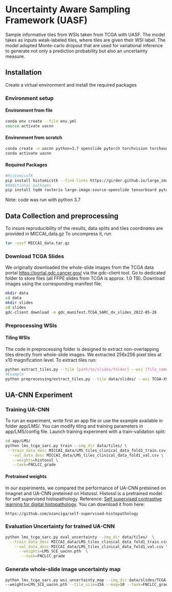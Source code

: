 # Uncertainty Aware Sampling Framework (UASF)

Sample informative tiles from WSIs taken from TCGA with UASF. The model takes as inputs weak-labeled tiles, where tiles are given their WSI label. The model adopted Monte-carlo dropout that are used for variational inference to generate not only a prediction probability but also an uncertainty measure.  

## Installation
Create a virtual environment and install the required packages

### Environment setup

#### Environment from file
```bash
conda env create --file env.yml
source activate uacnn
```
#### Environment from scratch
```bash
conda create -n uacnn python=3.7 openslide pytorch torchvision torchaudio cudatoolkit=11.4 -c pytorch -c conda-forge
conda activate uacnn
```
#### Required Packages
```bash
#HistomicsTK
pip install histomicstk --find-links https://girder.github.io/large_image_wheels ```
#Additional packages 
pip install tqdm rasterio large-image-source-openslide tensorboard pytorch-lightning
```
Note: code was run with python 3.7

## Data Collection and preprocessing
To insure reproducibility of the results, data splits and tiles coordinates are provided in MICCAI_data.gz
To uncompress it, run
```bash
tar -xzvf MICCAI_data.tar.gz
```
### Download TCGA Slides
We originally downloaded the whole-slide images from the TCGA data portal https://portal.gdc.cancer.gov/ via the gdc-client tool.
Go to dedicated folder to store files (all FFPE slides from TCGA is approx. 1.0 TB). Download images using the corresponding manifest file:
```bash
mkdir data
cd data
mkdir slides
cd slides
gdc-client download -m gdc_manifest.TCGA_SARC_dx_slides_2022-05-28
```

### Preprocessing WSIs
#### Tiling WSIs
The code in preprocessing folder is designed to extract non-overlapping tiles directly from whole-slide images. We extracted 256x256 pixel tiles at x10 magnification level. To extract tiles run:
```bash
python extract_tiles.py --tile [path/to/slides/folder] --wsi [file_name.svs] -wd [tile_width] -ht [tile_height] -m[magnification] -o [path/to/output/]
#Example
python preprocessing/extract_tiles.py --tile data/slides/ --wsi TCGA-X9-A973-01Z-00-DX5.D6A52779-A0A4-4119-9AB4-1A7A6BD98337.svs -m 10 -wd 256 -ht 256 -o data/tiles/
```

## UA-CNN Experiment
### Training UA-CNN
To run an experiment, write first an app file or use the example available in folder app/LMS/. You can modify tiling and training parameters in app/LMS/config file.
Launch training experiment with a train-validation split:
```bash
cd app/LMS/
python lms_tcga_sarc.py train --img_dir data/tiles/ \
 --train_data_desc MICCAI_data/LMS_tiles_clinical_data_fold1_train.csv \
  --val_data_desc MICCAI_data/LMS_tiles_clinical_data_fold1_val.csv \
   --weights=histossl \
   --task=FNCLCC_grade
```
#### Pretrained weights
In our experiments, we compared the performance of UA-CNN preteined on Imagnet and  UA-CNN preteined on Histossl.
Histossl is a pretrained model for self supervised histopathology. Reference: [Self supervised contrastive learning for digital histopathology](https://arxiv.org/pdf/2011.13971.pdf). You can download it from here: 
```link
https://github.com/ozanciga/self-supervised-histopathology
```
### Evaluation Uncertainty for trained UA-CNN
```bash
python lms_tcga_sarc.py eval_uncertainty --img_dir data/tiles/  \
  --train_data_desc MICCAI_data/LMS_tiles_clinical_data_fold1_train.csv \
    --val_data_desc MICCAI_data/LMS_tiles_clinical_data_fold1_val.csv \
      --weights=LMS_SCE_uacnn.pth  \
       --task=FNCLCC_grade 
```
### Generate whole-slide image uncertainty map
```bash
python lms_tcga_sarc.py wsi_uncertainty_map --img_dir data/slides/TCGA-X9-A973-01Z-00-DX5.D6A52779-A0A4-4119-9AB4-1A7A6BD98337.svs \
--weights=LMS_SCE_uacnn.pth --tile_size=256 --mag=10 --task=FNCLCC_grade --nclasses=3 --class2index="0,1,2" 
```
